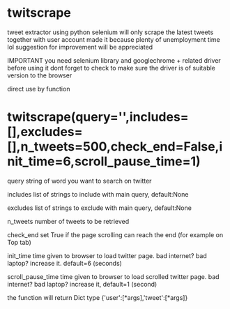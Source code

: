 # twitscrape
tweet extractor using python selenium
will only scrape the latest tweets together with user account
made it because plenty of unemployment time lol
suggestion for improvement will be appreciated

IMPORTANT
you need selenium library and googlechrome + related driver before using it
dont forget to check to make sure the driver is of suitable version to the browser

direct use by function 
# twitscrape(query='',includes=[],excludes=[],n_tweets=500,check_end=False,init_time=6,scroll_pause_time=1)

  query
  string of word you want to search on twitter

  includes
  list of strings to include with main query, default:None

  excludes
  list of strings to exclude with main query, default:None

  n_tweets
  number of tweets to be retrieved 

  check_end
  set True if the page scrolling can reach the end (for example on Top tab)

  init_time
  time given to browser to load twitter page. bad internet? bad laptop? increase it. default=6 (seconds)

  scroll_pause_time
  time given to browser to load scrolled twitter page. bad internet? bad laptop? increase it, default=1 (second)

the function will return Dict type {'user':[*args],'tweet':[*args]}
